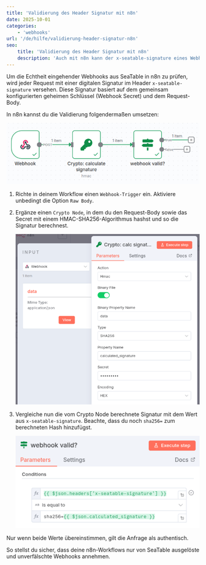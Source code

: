 ```yaml
---
title: 'Validierung des Header Signatur mit n8n'
date: 2025-10-01
categories:
    - 'webhooks'
url: '/de/hilfe/validierung-header-signatur-n8n'
seo:
    title: 'Validierung des Header Signatur mit n8n'
    description: 'Auch mit n8n kann der x-seatable-signature eines Webhook validiert werden. Hier beschreiben wir das Vorgehen in n8n.'
---
```


Um die Echtheit eingehender Webhooks aus SeaTable in n8n zu prüfen, wird jeder Request mit einer digitalen Signatur im Header `x-seatable-signature` versehen. Diese Signatur basiert auf dem gemeinsam konfigurierten geheimen Schlüssel (Webhook Secret) und dem Request-Body.

In n8n kannst du die Validierung folgendermaßen umsetzen:

![n8n Workflow](n8n-signature-validierung.png)

1. Richte in deinem Workflow einen `Webhook-Trigger` ein. Aktiviere unbedingt die Option `Raw Body`.
2. Ergänze einen `Crypto Node`, in dem du den Request-Body sowie das Secret mit einem HMAC-SHA256-Algorithmus hashst und so die Signatur berechnest.

    ![Crypto Node](n8n-crypto.png)

3. Vergleiche nun die vom Crypto Node berechnete Signatur mit dem Wert aus `x-seatable-signature`. Beachte, dass du noch `sha256=` zum berechneten Hash hinzufügst.

    ![Validierung der Signatur](signature-valid.png)

Nur wenn beide Werte übereinstimmen, gilt die Anfrage als authentisch.

So stellst du sicher, dass deine n8n-Workflows nur von SeaTable ausgelöste und unverfälschte Webhooks annehmen.
